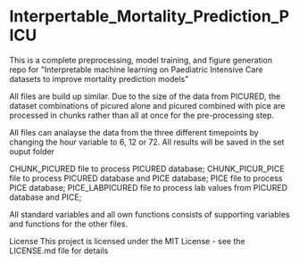 # Interpertable_Mortality_Prediction_PICU

This is a complete preprocessing, model training, and figure generation repo for "Interpretable machine learning on Paediatric Intensive Care datasets to
improve mortality prediction models"

All files are build up similar. Due to the size of the data from PICURED, the dataset combinations of picured alone and picured combined with pice are processed in chunks rather than all at once for the pre-processing step.

All files can analayse the data from the three different timepoints by changing the hour variable to 6, 12 or 72.
All results will be saved in the set ouput folder

CHUNK_PICURED file to process PICURED database;
CHUNK_PICUR_PICE file to process PICURED database and PICE database;
PICE file to process PICE database;
PICE_LABPICURED file to process lab values from PICURED database and PICE;

All standard variables and all own functions consists of supporting variables and functions for the other files.

License
This project is licensed under the MIT License - see the LICENSE.md file for details
